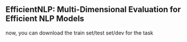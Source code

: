 ## EfficientNLP: Multi-Dimensional Evaluation for Efficient NLP Models
now, you can download the train set/test set/dev for the task

